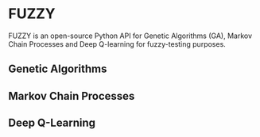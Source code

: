 # FUZZY
FUZZY is an open-source Python API for Genetic Algorithms (GA), Markov Chain Processes and Deep Q-learning for fuzzy-testing purposes. 

## Genetic Algorithms 

## Markov Chain Processes 

## Deep Q-Learning
